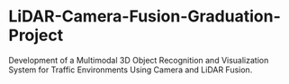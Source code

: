 # LiDAR-Camera-Fusion-Graduation-Project
Development of a Multimodal 3D Object Recognition and Visualization System for Traffic Environments Using Camera and LiDAR Fusion.
